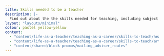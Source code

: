 ```yaml
---
title: Skills needed to be a teacher
description: |- 
  Find out about the the skills needed for teaching, including subject knowledge, pedagogy, and people skills.
layout: "layouts/minimal"
colour: pastel yellow-yellow
content: 
  - "content/life-as-a-teacher/teaching-as-a-career/skills-to-teach/header"
  - "content/life-as-a-teacher/teaching-as-a-career/skills-to-teach/article"
  - "content/shared/block-promos/mailing_adviser_routes"
---
```

